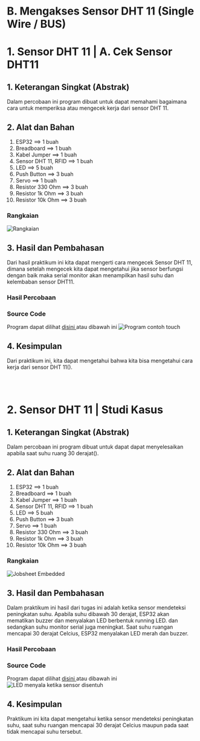 # B. Mengakses Sensor DHT 11 (Single Wire / BUS)

# 1. Sensor DHT 11 | A. Cek Sensor DHT11

## 1. Keterangan Singkat (Abstrak)

Dalam percobaan ini program dibuat untuk dapat memahami bagaimana cara untuk memperiksa atau mengecek kerja dari sensor DHT 11.

## 2. Alat dan Bahan
1. ESP32                ==> 1 buah
2. Breadboard           ==> 1 buah
3. Kabel Jumper         ==> 1 buah
4. Sensor DHT 11, RFID  ==> 1 buah
5. LED                  ==> 5 buah
6. Push Button          ==> 3 buah
7. Servo                ==> 1 buah
8. Resistor 330 Ohm     ==> 3 buah
9. Resistor 1k Ohm      ==> 3 buah
10. Resistor 10k Ohm    ==> 3 buah


### Rangkaian
![Rangkaian ](https://github.com/sabrinavirry/Sistem-Embedded/assets/151721571/7d8be0fe-bd30-4938-8a42-1534f868108b)


## 3. Hasil dan Pembahasan
Dari hasil praktikum ini kita dapat mengerti cara mengecek Sensor DHT 11, dimana setelah mengecek kita dapat mengetahui jika sensor berfungsi dengan baik maka serial monitor akan menampilkan hasil  suhu dan kelembaban  sensor DHT11.

### Hasil Percobaan



### Source Code
Program dapat dilihat <a href="https://github.com/sabrinavirry/Sistem-Embedded/blob/master/jobsheet%202/a.%20EP32%20Capacitive%20Touch%20Sensor/1.%20program%20contoh%20touch%20test/touch_1.ino"> disini </a> atau dibawah ini
![Program contoh touch](https://github.com/sabrinavirry/Sistem-Embedded/assets/151721571/a7fa7af9-3a41-4f59-b262-d289d74a95a7)

## 4. Kesimpulan

Dari praktikum ini, kita dapat mengetahui bahwa kita bisa mengetahui cara kerja dari sensor DHT 11().

<br></br>
# 2. Sensor DHT 11 | Studi Kasus

## 1. Keterangan Singkat (Abstrak)

Dalam percobaan ini program dibuat untuk dapat dapat menyelesaikan apabila saat suhu ruang 30 derajat().

## 2. Alat dan Bahan
1. ESP32                ==> 1 buah
2. Breadboard           ==> 1 buah
3. Kabel Jumper         ==> 1 buah
4. Sensor DHT 11, RFID  ==> 1 buah
5. LED                  ==> 5 buah
6. Push Button          ==> 3 buah
7. Servo                ==> 1 buah
8. Resistor 330 Ohm     ==> 3 buah
9. Resistor 1k Ohm      ==> 3 buah
10. Resistor 10k Ohm    ==> 3 buah

### Rangkaian

![Jobsheet Embedded](https://github.com/brianrahma/brian-system-embedded/assets/82065700/644f9625-2d44-451c-9cf8-ce842129bb98)

## 3. Hasil dan Pembahasan
Dalam praktikum ini hasil dari tugas ini adalah ketika sensor mendeteksi peningkatan suhu. Apabila suhu dibawah 30 derajat, ESP32 akan mematikan buzzer dan menyalakan LED berbentuk running LED. dan sedangkan suhu monitor serial juga meningkat.  Saat suhu ruangan mencapai 30 derajat Celcius, ESP32  menyalakan LED merah dan buzzer. 

### Hasil Percobaan

### Source Code

Program dapat dilihat <a href="https://github.com/sabrinavirry/Sistem-Embedded/blob/master/jobsheet%202/a.%20EP32%20Capacitive%20Touch%20Sensor/2.%20LED%20menyala%20ketika%20sensor%20disentuh%2C%20dan%20LED%20akan%20mati%20ketika%20sensor%20tidak%20disentuh/touch_2.ino"> disini </a> atau dibawah ini
![LED menyala ketika sensor disentuh](https://github.com/sabrinavirry/Sistem-Embedded/assets/151721571/c6c95bb7-e30f-444d-8647-563d43122433)

## 4. Kesimpulan

Praktikum ini kita dapat mengetahui ketika sensor mendeteksi peningkatan suhu, saat suhu ruangan mencapai 30 derajat Celcius maupun pada saat tidak mencapai suhu tersebut.

<br><br>
